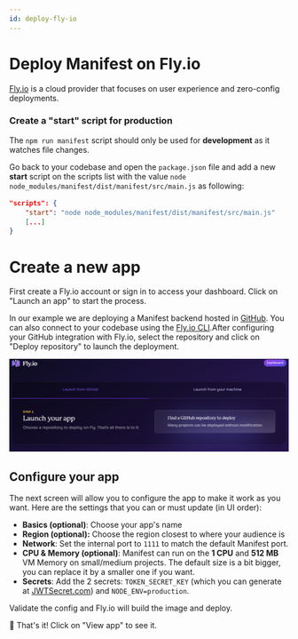 ```yaml
---
id: deploy-fly-io
---
```


# Deploy Manifest on Fly.io

[Fly.io](https://fly.io) is a cloud provider that focuses on user experience and zero-config deployments.

### Create a "start" script for production

The `npm run manifest` script should only be used for **development** as it watches file changes.

Go back to your codebase and open the `package.json` file and add a new **start** script on the scripts list with the value `node node_modules/manifest/dist/manifest/src/main.js` as following:

```json title="package.json"
"scripts": {
    "start": "node node_modules/manifest/dist/manifest/src/main.js"
    [...]
}
```

# Create a new app

First create a Fly.io account or sign in to access your dashboard. Click on "Launch an app" to start the process.

In our example we are deploying a Manifest backend hosted in [GitHub](https://github.com/). You can also connect to your codebase using the [Fly.io CLI](https://fly.io/docs/flyctl/install/).After configuring your GitHub integration with Fly.io, select the repository and click on "Deploy repository" to launch the deployment.

![Fly.io new app](./assets/images/deploy/fly1.png)

## Configure your app

The next screen will allow you to configure the app to make it work as you want. Here are the settings that you can or must update (in UI order):

- **Basics (optional)**: Choose your app's name
- **Region (optional):** Choose the region closest to where your audience is
- **Network**: Set the internal port to `1111` to match the default Manifest port.
- **CPU & Memory (optional)**: Manifest can run on the **1 CPU** and **512 MB** VM Memory on small/medium projects. The default size is a bit bigger, you can replace it by a smaller one if you want.
- **Secrets**: Add the 2 secrets: `TOKEN_SECRET_KEY` (which you can generate at [JWTSecret.com](https://jwtsecret.com/generate)) and `NODE_ENV=production`.

Validate the config and Fly.io will build the image and deploy.

🎉 That's it! Click on "View app" to see it.
